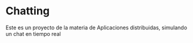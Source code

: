 # Chatting
Este es un proyecto de la materia de Aplicaciones distribuidas, simulando un chat en tiempo real
